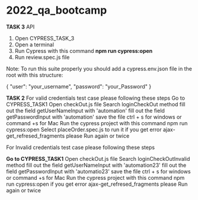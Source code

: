 # 2022_qa_bootcamp

**TASK 3** API 
1. Open CYPRESS_TASK_3
2. Open a terminal
3. Run Cypress with this command **npm run cypress:open**
4. Run review.spec.js file 

Note: To run this suite properly you should add a cypress.env.json file in the root with this structure:

{ "user": "your_username", "password": "your_Password" }


**TASK 2**
For valid credentials test case please following these steps 
Go to CYPRESS_TASK1
Open checkOut.js file
Search loginCheckOut method 
fill out the field getUserNameInput with 'automation'
fill out the field getPasswordInput with 'automation'
save the file ctrl + s for windows or command +s for Mac 
Run the cypress project with this command npm run cypress:open
Select placeOrder.spec.js to run it
if you get error ajax-get_refresed_fragments please Run again or twice 

For Invalid credentials test case please following these steps 

**Go to CYPRESS_TASK1**
Open checkOut.js file
Search loginCheckOutInvalid method 
fill out the field getUserNameInput with 'automation23'
fill out the field getPasswordInput with 'automatio23'
save the file ctrl + s for windows or command +s for Mac 
Run the cypress project with this command npm run cypress:open 
if you get error ajax-get_refresed_fragments please Run again or twice 

